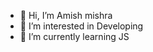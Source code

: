 - 👋 Hi, I’m Amish mishra
- 👀 I’m interested in Developing
- 🌱 I’m currently learning JS

<!---
It is a ✨ special ✨ repository because its `README.md` (this file) appears on your GitHub profile.
You can click the Preview link to take a look at your changes.
--->
